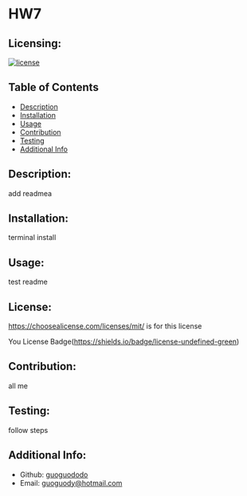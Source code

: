 # HW7
  
  ## Licensing:
  [![license](https://img.shields.io/badge/license-MIT-green)](https://shields.io)
  ## Table of Contents 
  - [Description](#description)
  - [Installation](#installation)
  - [Usage](#usage)
  - [Contribution](#contribution)
  - [Testing](#testing)
  - [Additional Info](#additional-info)
  ## Description:
  add readmea
  ## Installation:
  terminal install
  ## Usage:
  test readme
  ## License:
https://choosealicense.com/licenses/mit/ is for this license

  You License Badge(https://shields.io/badge/license-undefined-green)

  ## Contribution:
  all me
  ## Testing:
  follow steps
  ## Additional Info:
  - Github: [guoguododo](https://github.com/guoguododo)
  - Email: guoguody@hotmail.com 